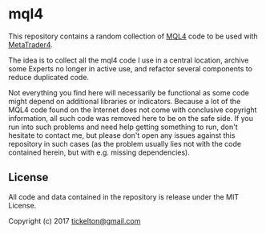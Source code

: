 # mql4

This repository contains a random collection of [MQL4](https://www.mql4.com/)
code to be used with [MetaTrader4](https://www.metatrader4.com/).

The idea is to collect all the mql4 code I use in a central location, archive
some Experts no longer in active use, and refactor several components to reduce
duplicated code.

Not everything you find here will necessarily be functional as some code might
depend on additional libraries or indicators.
Because a lot of the MQL4 code found on the Internet does not come with
conclusive copyright information, all such code was removed here to be on the
safe side.
If you run into such problems and need help getting something to run, don't
hesitate to contact me, but please don't open any issues against this
repository in such cases (as the problem usually lies not with the code
contained herein, but with e.g. missing dependencies).

## License

All code and data contained in the repository is release under the MIT License.

Copyright (c) 2017 tickelton@gmail.com
